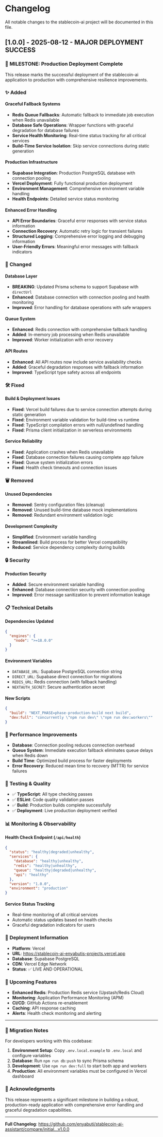 # Changelog

All notable changes to the stablecoin-ai project will be documented in this file.

## [1.0.0] - 2025-08-12 - MAJOR DEPLOYMENT SUCCESS

### 🎉 **MILESTONE: Production Deployment Complete**

This release marks the successful deployment of the stablecoin-ai application to production with comprehensive resilience improvements.

### ✨ **Added**

#### **Graceful Fallback Systems**
- **Redis Queue Fallbacks**: Automatic fallback to immediate job execution when Redis unavailable
- **Database Safe Operations**: Wrapper functions with graceful degradation for database failures
- **Service Health Monitoring**: Real-time status tracking for all critical services
- **Build-Time Service Isolation**: Skip service connections during static generation

#### **Production Infrastructure**
- **Supabase Integration**: Production PostgreSQL database with connection pooling
- **Vercel Deployment**: Fully functional production deployment
- **Environment Management**: Comprehensive environment variable handling
- **Health Endpoints**: Detailed service status monitoring

#### **Enhanced Error Handling**
- **API Error Boundaries**: Graceful error responses with service status information
- **Connection Recovery**: Automatic retry logic for transient failures
- **Structured Logging**: Comprehensive error logging and debugging information
- **User-Friendly Errors**: Meaningful error messages with fallback indicators

### 🔧 **Changed**

#### **Database Layer**
- **BREAKING**: Updated Prisma schema to support Supabase with `directUrl`
- **Enhanced**: Database connection with connection pooling and health monitoring
- **Improved**: Error handling for database operations with safe wrappers

#### **Queue System**
- **Enhanced**: Redis connection with comprehensive fallback handling
- **Added**: In-memory job processing when Redis unavailable
- **Improved**: Worker initialization with error recovery

#### **API Routes**
- **Enhanced**: All API routes now include service availability checks
- **Added**: Graceful degradation responses with fallback information
- **Improved**: TypeScript type safety across all endpoints

### 🛠️ **Fixed**

#### **Build & Deployment Issues**
- **Fixed**: Vercel build failures due to service connection attempts during static generation
- **Fixed**: Environment variable validation for build-time vs runtime
- **Fixed**: TypeScript compilation errors with null/undefined handling
- **Fixed**: Prisma client initialization in serverless environments

#### **Service Reliability**
- **Fixed**: Application crashes when Redis unavailable
- **Fixed**: Database connection failures causing complete app failure
- **Fixed**: Queue system initialization errors
- **Fixed**: Health check timeouts and connection issues

### 🗑️ **Removed**

#### **Unused Dependencies**
- **Removed**: Sentry configuration files (cleanup)
- **Removed**: Unused build-time database mock implementations
- **Removed**: Redundant environment validation logic

#### **Development Complexity**
- **Simplified**: Environment variable handling
- **Streamlined**: Build process for better Vercel compatibility
- **Reduced**: Service dependency complexity during builds

### 🔒 **Security**

#### **Production Security**
- **Added**: Secure environment variable handling
- **Enhanced**: Database connection security with connection pooling
- **Improved**: Error message sanitization to prevent information leakage

### 📋 **Technical Details**

#### **Dependencies Updated**
```json
{
  "engines": {
    "node": ">=18.0.0"
  }
}
```

#### **Environment Variables**
- `DATABASE_URL`: Supabase PostgreSQL connection string
- `DIRECT_URL`: Supabase direct connection for migrations
- `REDIS_URL`: Redis connection (with fallback handling)
- `NEXTAUTH_SECRET`: Secure authentication secret

#### **New Scripts**
```json
{
  "build": "NEXT_PHASE=phase-production-build next build",
  "dev:full": "concurrently \"npm run dev\" \"npm run dev:workers\""
}
```

### 🎯 **Performance Improvements**

- **Database**: Connection pooling reduces connection overhead
- **Queue System**: Immediate execution fallback eliminates queue delays when Redis down
- **Build Time**: Optimized build process for faster deployments
- **Error Recovery**: Reduced mean time to recovery (MTTR) for service failures

### 🧪 **Testing & Quality**

- ✅ **TypeScript**: All type checking passes
- ✅ **ESLint**: Code quality validation passes
- ✅ **Build**: Production builds complete successfully
- ✅ **Deployment**: Live production deployment verified

### 📊 **Monitoring & Observability**

#### **Health Check Endpoint** (`/api/health`)
```json
{
  "status": "healthy|degraded|unhealthy",
  "services": {
    "database": "healthy|unhealthy",
    "redis": "healthy|unhealthy",
    "queue": "healthy|degraded|unhealthy",
    "api": "healthy"
  },
  "version": "1.0.0",
  "environment": "production"
}
```

#### **Service Status Tracking**
- Real-time monitoring of all critical services
- Automatic status updates based on health checks
- Graceful degradation indicators for users

### 🚀 **Deployment Information**

- **Platform**: Vercel
- **URL**: https://stablecoin-ai-enyabutis-projects.vercel.app
- **Database**: Supabase PostgreSQL
- **CDN**: Vercel Edge Network
- **Status**: ✅ LIVE AND OPERATIONAL

### 🔮 **Upcoming Features**

- **Enhanced Redis**: Production Redis service (Upstash/Redis Cloud)
- **Monitoring**: Application Performance Monitoring (APM)
- **CI/CD**: GitHub Actions re-enablement
- **Caching**: API response caching
- **Alerts**: Health check monitoring and alerting

---

### 📝 **Migration Notes**

For developers working with this codebase:

1. **Environment Setup**: Copy `.env.local.example` to `.env.local` and configure variables
2. **Database**: Run `npm run db:push` to sync Prisma schema
3. **Development**: Use `npm run dev:full` to start both app and workers
4. **Production**: All environment variables must be configured in Vercel dashboard

### 🙏 **Acknowledgments**

This release represents a significant milestone in building a robust, production-ready application with comprehensive error handling and graceful degradation capabilities.

---

**Full Changelog**: https://github.com/enyabuti/stablecoin-ai-assistant/compare/initial...v1.0.0